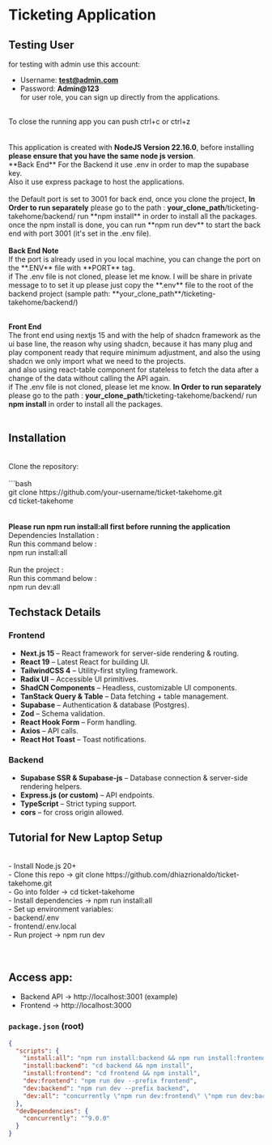 <h1>Ticketing Application</h1>


## Testing User 
for testing with admin use this account:<br>
- Username: **test@admin.com**
- Password: **Admin@123**<br>
for user role, you can sign up directly from the applications.<br>
<br>
To close the running app you can push ctrl+c or ctrl+z <br>
<br>
<br>
This application is created with <strong>NodeJS Version 22.16.0</strong>, before installing <strong>please ensure that you have the same node js version</strong>. <br>
**Back End**
For the Backend it use .env in order to map the supabase key.<br>
Also it use express package to host the applications. <br>
<br>
the Default port is set to 3001 for back end, once you clone the project, <strong>In Order to run separately</strong> please go to the path : <strong>your_clone_path</strong>/ticketing-takehome/backend/ run **npm install** in order to install all the packages.<br>
once the npm install is done, you can run **npm run dev** to start the back end with port 3001 (it's set in the .env file). <br>
<br>
<strong>Back End Note</strong><br>
If the port is already used in you local machine, you can change the port on the **.ENV** file with **PORT** tag.<br>
if The .env file is not cloned, please let me know. I will be share in private message to to set it up please just copy the **.env** file to the root of the backend project (sample path: **your_clone_path**/ticketing-takehome/backend/)

<br>
<br>

**Front End** <br>
The front end using nextjs 15 and with the help of shadcn framework as the ui base line, the reason why using shadcn, because it has many plug and play component ready that require minimum adjustment, and also the using shadcn we only import what we need to the projects.<br>
and also using react-table component for stateless to fetch the data after a change of the data without calling the API again.<br>
if The .env file is not cloned, please let me know. 
<strong>In Order to run separately</strong> please go to the path : <strong>your_clone_path</strong>/ticketing-takehome/backend/ run **npm install** in order to install all the packages.<br>
<br>
## Installation
<br>
Clone the repository:<br>
<br>
```bash<br>
git clone https://github.com/your-username/ticket-takehome.git<br>
cd ticket-takehome<br>
<br>
<br>
<strong>Please run npm run install:all first before running the application</strong>
Dependencies Installation :<br>
Run this command below :<br>
npm run install:all<br>
<br>
Run the project :<br>
Run this command below :<br>
npm run dev:all<br>

## Techstack Details 
### Frontend
- **Next.js 15** – React framework for server-side rendering & routing.
- **React 19** – Latest React for building UI.
- **TailwindCSS 4** – Utility-first styling framework.
- **Radix UI** – Accessible UI primitives.
- **ShadCN Components** – Headless, customizable UI components.
- **TanStack Query & Table** – Data fetching + table management.
- **Supabase** – Authentication & database (Postgres).
- **Zod** – Schema validation.
- **React Hook Form** – Form handling.
- **Axios** – API calls.
- **React Hot Toast** – Toast notifications.

### Backend
- **Supabase SSR & Supabase-js** – Database connection & server-side rendering helpers.
- **Express.js (or custom)** – API endpoints.
- **TypeScript** – Strict typing support.
- **cors** – for cross origin allowed.


## Tutorial for New Laptop Setup
<br>
- Install Node.js 20+<br>
- Clone this repo → git clone https://github.com/dhiazrionaldo/ticket-takehome.git<br>
- Go into folder → cd ticket-takehome<br>
- Install dependencies → npm run install:all<br>
- Set up environment variables:<br>
- backend/.env<br>
- frontend/.env.local<br>
- Run project → npm run dev<br>
<br>
<br>

## Access app:
- Backend API → http://localhost:3001 (example)<br>
- Frontend → http://localhost:3000<br>

###  `package.json` (root)
```json
{
  "scripts": {
    "install:all": "npm run install:backend && npm run install:frontend",
    "install:backend": "cd backend && npm install",
    "install:frontend": "cd frontend && npm install",    
    "dev:frontend": "npm run dev --prefix frontend",
    "dev:backend": "npm run dev --prefix backend",
    "dev:all": "concurrently \"npm run dev:frontend\" \"npm run dev:backend\""
  },
  "devDependencies": {
    "concurrently": "^9.0.0"
  }
}


